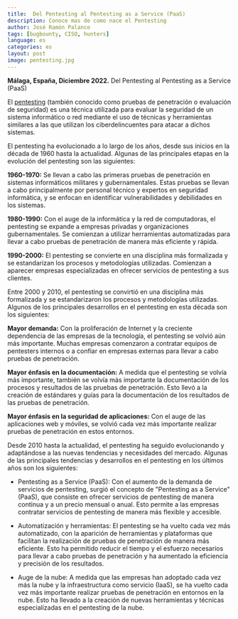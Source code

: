 ```yaml
---
title:  Del Pentesting al Pentesting as a Service (PaaS)
description: Conoce mas de como nace el Pentesting
author: José Ramón Palanco
tags: [bugbounty, CISO, hunters]
language: es
categories: es
layout: post
image: pentesting.jpg
---
```


**Málaga, España, Diciembre 2022.** Del Pentesting al Pentesting as a Service (PaaS)

El [pentesting](https://www.tarlogic.com/es/pentesting/) (también conocido como pruebas de penetración o evaluación de seguridad) es una técnica utilizada para evaluar la seguridad de un sistema informático o red mediante el uso de técnicas y herramientas similares a las que utilizan los ciberdelincuentes para atacar a dichos sistemas.

El pentesting ha evolucionado a lo largo de los años, desde sus inicios en la década de 1960 hasta la actualidad. Algunas de las principales etapas en la evolución del pentesting son las siguientes:

**1960-1970:** Se llevan a cabo las primeras pruebas de penetración en sistemas informáticos militares y gubernamentales. Estas pruebas se llevan a cabo principalmente por personal técnico y expertos en seguridad informática, y se enfocan en identificar vulnerabilidades y debilidades en los sistemas.

**1980-1990:** Con el auge de la informática y la red de computadoras, el pentesting se expande a empresas privadas y organizaciones gubernamentales. Se comienzan a utilizar herramientas automatizadas para llevar a cabo pruebas de penetración de manera más eficiente y rápida.

**1990-2000:** El pentesting se convierte en una disciplina más formalizada y se estandarizan los procesos y metodologías utilizadas. Comienzan a aparecer empresas especializadas en ofrecer servicios de pentesting a sus clientes.

Entre 2000 y 2010, el pentesting se convirtió en una disciplina más formalizada y se estandarizaron los procesos y metodologías utilizadas. Algunos de los principales desarrollos en el pentesting en esta década son los siguientes:

**Mayor demanda:** Con la proliferación de Internet y la creciente dependencia de las empresas de la tecnología, el pentesting se volvió aún más importante. Muchas empresas comenzaron a contratar equipos de pentesters internos o a confiar en empresas externas para llevar a cabo pruebas de penetración.

**Mayor énfasis en la documentación:** A medida que el pentesting se volvía más importante, también se volvía más importante la documentación de los procesos y resultados de las pruebas de penetración. Esto llevó a la creación de estándares y guías para la documentación de los resultados de las pruebas de penetración.

**Mayor énfasis en la seguridad de aplicaciones:** Con el auge de las aplicaciones web y móviles, se volvió cada vez más importante realizar pruebas de penetración en estos entornos.

Desde 2010 hasta la actualidad, el pentesting ha seguido evolucionando y adaptándose a las nuevas tendencias y necesidades del mercado. Algunas de las principales tendencias y desarrollos en el pentesting en los últimos años son los siguientes:

- Pentesting as a Service (PaaS): Con el aumento de la demanda de servicios de pentesting, surgió el concepto de "Pentesting as a Service" (PaaS), que consiste en ofrecer servicios de pentesting de manera continua y a un precio mensual o anual. Esto permite a las empresas contratar servicios de pentesting de manera más flexible y accesible.

- Automatización y herramientas: El pentesting se ha vuelto cada vez más automatizado, con la aparición de herramientas y plataformas que facilitan la realización de pruebas de penetración de manera más eficiente. Esto ha permitido reducir el tiempo y el esfuerzo necesarios para llevar a cabo pruebas de penetración y ha aumentado la eficiencia y precisión de los resultados.

- Auge de la nube: A medida que las empresas han adoptado cada vez más la nube y la infraestructura como servicio (IaaS), se ha vuelto cada vez más importante realizar pruebas de penetración en entornos en la nube. Esto ha llevado a la creación de nuevas herramientas y técnicas especializadas en el pentesting de la nube.


